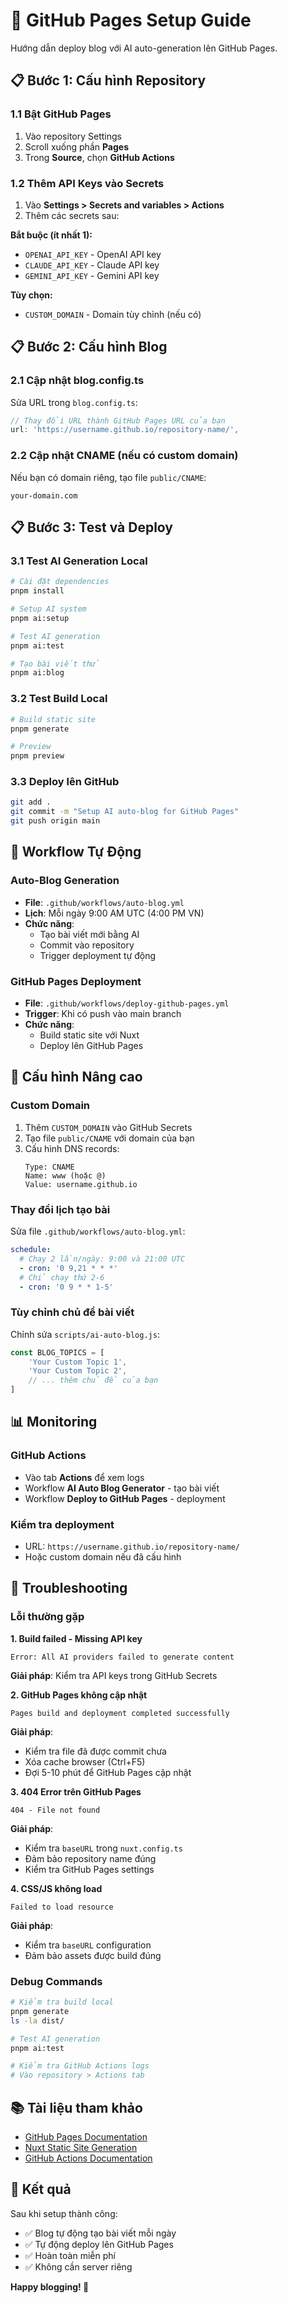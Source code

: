 # 🚀 GitHub Pages Setup Guide

Hướng dẫn deploy blog với AI auto-generation lên GitHub Pages.

## 📋 Bước 1: Cấu hình Repository

### 1.1 Bật GitHub Pages
1. Vào repository Settings
2. Scroll xuống phần **Pages**
3. Trong **Source**, chọn **GitHub Actions**

### 1.2 Thêm API Keys vào Secrets
1. Vào **Settings > Secrets and variables > Actions**
2. Thêm các secrets sau:

**Bắt buộc (ít nhất 1):**
- `OPENAI_API_KEY` - OpenAI API key
- `CLAUDE_API_KEY` - Claude API key  
- `GEMINI_API_KEY` - Gemini API key

**Tùy chọn:**
- `CUSTOM_DOMAIN` - Domain tùy chỉnh (nếu có)

## 📋 Bước 2: Cấu hình Blog

### 2.1 Cập nhật blog.config.ts
Sửa URL trong `blog.config.ts`:

```typescript
// Thay đổi URL thành GitHub Pages URL của bạn
url: 'https://username.github.io/repository-name/',
```

### 2.2 Cập nhật CNAME (nếu có custom domain)
Nếu bạn có domain riêng, tạo file `public/CNAME`:

```
your-domain.com
```

## 📋 Bước 3: Test và Deploy

### 3.1 Test AI Generation Local
```bash
# Cài đặt dependencies
pnpm install

# Setup AI system
pnpm ai:setup

# Test AI generation
pnpm ai:test

# Tạo bài viết thử
pnpm ai:blog
```

### 3.2 Test Build Local
```bash
# Build static site
pnpm generate

# Preview
pnpm preview
```

### 3.3 Deploy lên GitHub
```bash
git add .
git commit -m "Setup AI auto-blog for GitHub Pages"
git push origin main
```

## 🤖 Workflow Tự Động

### Auto-Blog Generation
- **File**: `.github/workflows/auto-blog.yml`
- **Lịch**: Mỗi ngày 9:00 AM UTC (4:00 PM VN)
- **Chức năng**: 
  - Tạo bài viết mới bằng AI
  - Commit vào repository
  - Trigger deployment tự động

### GitHub Pages Deployment  
- **File**: `.github/workflows/deploy-github-pages.yml`
- **Trigger**: Khi có push vào main branch
- **Chức năng**:
  - Build static site với Nuxt
  - Deploy lên GitHub Pages

## 🔧 Cấu hình Nâng cao

### Custom Domain
1. Thêm `CUSTOM_DOMAIN` vào GitHub Secrets
2. Tạo file `public/CNAME` với domain của bạn
3. Cấu hình DNS records:
   ```
   Type: CNAME
   Name: www (hoặc @)
   Value: username.github.io
   ```

### Thay đổi lịch tạo bài
Sửa file `.github/workflows/auto-blog.yml`:

```yaml
schedule:
  # Chạy 2 lần/ngày: 9:00 và 21:00 UTC
  - cron: '0 9,21 * * *'
  # Chỉ chạy thứ 2-6
  - cron: '0 9 * * 1-5'
```

### Tùy chỉnh chủ đề bài viết
Chỉnh sửa `scripts/ai-auto-blog.js`:

```javascript
const BLOG_TOPICS = [
    'Your Custom Topic 1',
    'Your Custom Topic 2',
    // ... thêm chủ đề của bạn
]
```

## 📊 Monitoring

### GitHub Actions
- Vào tab **Actions** để xem logs
- Workflow **AI Auto Blog Generator** - tạo bài viết
- Workflow **Deploy to GitHub Pages** - deployment

### Kiểm tra deployment
- URL: `https://username.github.io/repository-name/`
- Hoặc custom domain nếu đã cấu hình

## 🐛 Troubleshooting

### Lỗi thường gặp

**1. Build failed - Missing API key**
```
Error: All AI providers failed to generate content
```
**Giải pháp**: Kiểm tra API keys trong GitHub Secrets

**2. GitHub Pages không cập nhật**
```
Pages build and deployment completed successfully
```
**Giải pháp**: 
- Kiểm tra file đã được commit chưa
- Xóa cache browser (Ctrl+F5)
- Đợi 5-10 phút để GitHub Pages cập nhật

**3. 404 Error trên GitHub Pages**
```
404 - File not found
```
**Giải pháp**:
- Kiểm tra `baseURL` trong `nuxt.config.ts`
- Đảm bảo repository name đúng
- Kiểm tra GitHub Pages settings

**4. CSS/JS không load**
```
Failed to load resource
```
**Giải pháp**:
- Kiểm tra `baseURL` configuration
- Đảm bảo assets được build đúng

### Debug Commands

```bash
# Kiểm tra build local
pnpm generate
ls -la dist/

# Test AI generation
pnpm ai:test

# Kiểm tra GitHub Actions logs
# Vào repository > Actions tab
```

## 📚 Tài liệu tham khảo

- [GitHub Pages Documentation](https://docs.github.com/en/pages)
- [Nuxt Static Site Generation](https://nuxt.com/docs/getting-started/deployment#static-hosting)
- [GitHub Actions Documentation](https://docs.github.com/en/actions)

## 🎉 Kết quả

Sau khi setup thành công:
- ✅ Blog tự động tạo bài viết mỗi ngày
- ✅ Tự động deploy lên GitHub Pages
- ✅ Hoàn toàn miễn phí
- ✅ Không cần server riêng

**Happy blogging! 🚀**
